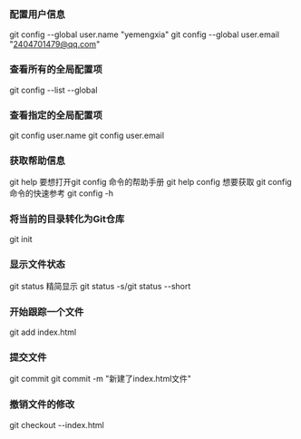 ### 配置用户信息
 git config --global user.name "yemengxia"
 git config --global user.email "2404701479@qq.com"

### 查看所有的全局配置项
git config --list --global

### 查看指定的全局配置项
git config user.name
git config user.email

### 获取帮助信息
git help <verb> 
要想打开git config 命令的帮助手册 git help config
想要获取 git config 命令的快速参考 git config -h

### 将当前的目录转化为Git仓库
git init

### 显示文件状态
git status
精简显示 git status -s/git status --short

### 开始跟踪一个文件
git add index.html

### 提交文件
git commit
git commit -m "新建了index.html文件"

### 撤销文件的修改
git checkout --index.html